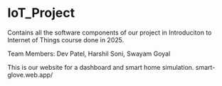 # IoT_Project
Contains all the software components of our project in Introduciton to Internet of Things course done in 2025.

Team Members: Dev Patel, Harshil Soni, Swayam Goyal

This is our website for a dashboard and smart home simulation.
smart-glove.web.app/